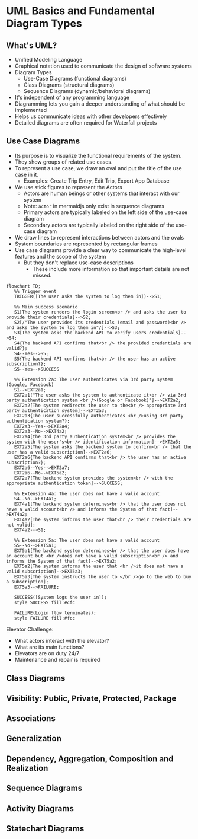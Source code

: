 # UML Basics and Fundamental Diagram Types

## What's UML?

* Unified Modeling Language
* Graphical notation used to communicate the design of software systems
* Diagram Types
  * Use-Case Diagrams (functional diagrams)
  * Class Diagrams (structural diagrams)
  * Sequence Diagrams (dynamic/behavioral diagrams)
* It's independent of any programming language
* Diagramming lets you gain a deeper understanding of what should be implemented
* Helps us communicate ideas with other developers effectively
* Detailed diagrams are often required for Waterfall projects

## Use Case Diagrams

* Its purpose is to visualize the functional requirements of the system.
* They show groups of related use cases.
* To represent a use case, we draw an oval and put the title of the use case in it.
  * Examples: Create Trip Entry, Edit Trip, Export App Database
* We use stick figures to represent the Actors
  * Actors are human beings or other systems that interact with our system
  * Note: `actor` in mermaidjs only exist in sequence diagrams
  * Primary actors are typically labeled on the left side of the use-case diagram
  * Secondary actors are typically labeled on the right side of the use-case diagram
* We draw lines to represent interactions between actors and the ovals
* System boundaries are represented by rectangular frames
* Use case diagrams provide a clear way to communicate the high-level features and the scope of the system
  * But they don't replace use-case descriptions
    * These include more information so that important details are not missed.

```mermaid
flowchart TD;
   %% Trigger event
   TRIGGER([The user asks the system to log them in])-->S1;
 
   %% Main success scenario
   S1[The system renders the login screen<br /> and asks the user to provide their credentials]-->S2;
   S2[/"The user provides its credentials (email and password)<br /> and asks the system to log them in"/]-->S3;
   S3[The system asks the backend API to verify users credentials]-->S4;
   S4{The backend API confirms that<br /> the provided credentials are valid?};
   S4--Yes-->S5;
   S5{The backend API confirms that<br /> the user has an active subscription?};
   S5--Yes-->SUCCESS
  
   %% Extension 2a: The user authenticates via 3rd party system (Google, Facebook)
   S1-->EXT2a1;
   EXT2a1["The user asks the system to authenticate it<br /> via 3rd party authentication system <br />(Google or Facebook)"]-->EXT2a2;
   EXT2a2[The system redirects the user to the<br /> appropriate 3rd party authentication system]-->EXT2a3;
   EXT2a3{The user successfully authenticates <br />using 3rd party authentication system?};
   EXT2a3--Yes-->EXT2a4;
   EXT2a3--No-->EXT4a2;
   EXT2a4[the 3rd party authentication system<br /> provides the system with the user's<br /> identification information]-->EXT2a5;
   EXT2a5[The system asks the backend system to confirm<br /> that the user has a valid subscription]-->EXT2a6;
   EXT2a6{The backend API confirms that<br /> the user has an active subscription?};
   EXT2a6--Yes-->EXT2a7;
   EXT2a6--No-->EXT5a2;
   EXT2a7[The backend system provides the system<br /> with the appropriate authentication token]-->SUCCESS;
 
   %% Extension 4a: The user does not have a valid account
   S4--No-->EXT4a1;
   EXT4a1[The backend system determines<br /> that the user does not have a valid account<br /> and informs the System of that fact]-->EXT4a2;
   EXT4a2[The system informs the user that<br /> their credentials are not valid];
   EXT4a2-->S1;
 
   %% Extension 5a: The user does not have a valid account
   S5--No-->EXT5a1;
   EXT5a1[The backend system determines<br /> that the user does have an account but <br />does not have a valid subscription<br /> and informs the System of that fact]-->EXT5a2;
   EXT5a2[The system informs the user that <br />it does not have a valid subscription]-->EXT5a3;
   EXT5a3[The system instructs the user to </br />go to the web to buy a subscription];
   EXT5a3-->FAILURE;   
 
   SUCCESS([System logs the user in]);
   style SUCCESS fill:#cfc
 
   FAILURE(Login flow terminates);
   style FAILURE fill:#fcc
```

Elevator Challenge:  
- What actors interact with the elevator?
- What are its main functions?
- Elevators are on duty 24/7
- Maintenance and repair is required

## Class Diagrams

## Visibility: Public, Private, Protected, Package

## Associations

## Generalization

## Dependency, Aggregation, Composition and Realization

## Sequence Diagrams

## Activity Diagrams

## Statechart Diagrams

